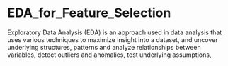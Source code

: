# EDA_for_Feature_Selection
Exploratory Data Analysis (EDA) is an approach used in data analysis that uses various techniques to maximize insight into a dataset, and uncover underlying structures, patterns and analyze relationships between variables, detect outliers and anomalies, test underlying assumptions, 

